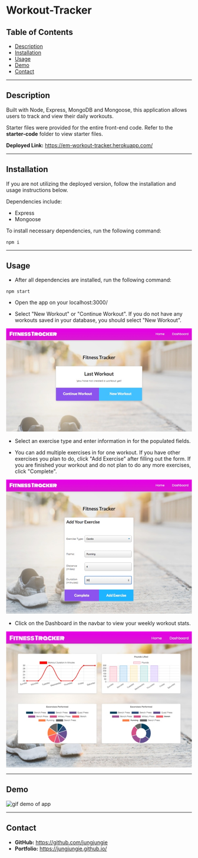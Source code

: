 # Workout-Tracker

## Table of Contents
* [Description](#Description)
* [Installation](#Installation)
* [Usage](#Usage)
* [Demo](#Demo)
* [Contact](#Contact)

***
## Description

Built with Node, Express, MongoDB and Mongoose, this application allows users to track and view their daily workouts. 

Starter files were provided for the entire front-end code. Refer to the **starter-code** folder to view starter files.

**Deployed Link:** https://em-workout-tracker.herokuapp.com/

***
## Installation

If you are not utilizing the deployed version, follow the installation and usage instructions below.

Dependencies include: 
- Express
- Mongoose

To install necessary dependencies, run the following command:
```
npm i
```

***
## Usage

- After all dependencies are installed, run the following command:
```
npm start
```
- Open the app on your localhost:3000/

- Select "New Workout" or "Continue Workout". If you do not have any workouts saved in your database, you should select "New Workout". 

<p align="center">
  <img src="public/images/homepage.jpg" alt="screenshot of homepage" />
</p>

- Select an exercise type and enter information in for the populated fields. 

- You can add multiple exercises in for one workout. If you have other exercises you plan to do, click "Add Exercise" after filling out the form. If you are finished your workout and do not plan to do any more exercises, click "Complete".

<p align="center">
  <img src="public/images/addexercise.jpg" alt="screenshot of adding an exercise" />
</p>

- Click on the Dashboard in the navbar to view your weekly workout stats.

<p align="center">
  <img src="public/images/stats.jpg" alt="screenshot of dashboard displaying stats" />
</p>

***
## Demo
![gif demo of app](public/images/demo.gif)

***
## Contact
- **GitHub:**  https://github.com/jungjungie
- **Portfolio:**  https://jungjungie.github.io/